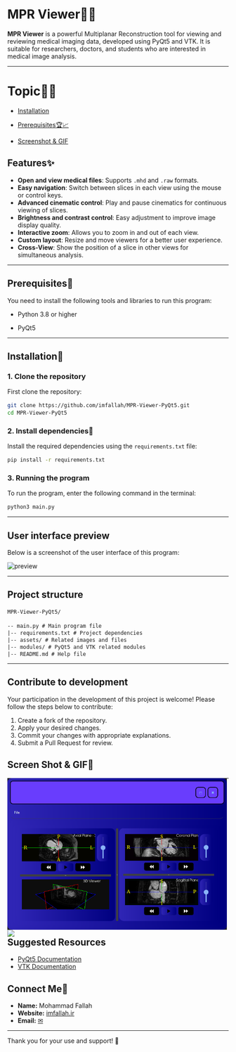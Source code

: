 # MPR Viewer🏥💊

**MPR Viewer** is a powerful Multiplanar Reconstruction tool for viewing and reviewing medical imaging data, developed using PyQt5 and VTK. It is suitable for researchers, doctors, and students who are interested in medical image analysis.

---
Topic🥇🐍
=================

<!--ts-->
   * [Installation](#installation)

   * [Prerequisites🏆📈](#Prerequisites)
 
   * [Screenshot & GIF](##screen-shot--gif)
    
<!--te-->





## **Features**✨

- **Open and view medical files**: Supports `.mhd` and `.raw` formats.
- **Easy navigation**: Switch between slices in each view using the mouse or control keys.
- **Advanced cinematic control**: Play and pause cinematics for continuous viewing of slices.
- **Brightness and contrast control**: Easy adjustment to improve image display quality.
- **Interactive zoom**: Allows you to zoom in and out of each view.
- **Custom layout**: Resize and move viewers for a better user experience.
- **Cross-View**: Show the position of a slice in other views for simultaneous analysis.

---

## **Prerequisites**🥇

You need to install the following tools and libraries to run this program:

- Python 3.8 or higher

- PyQt5

---

## **Installation**📸

### **1. Clone the repository**

First clone the repository:

```bash
git clone https://github.com/imfallah/MPR-Viewer-PyQt5.git
cd MPR-Viewer-PyQt5
```

### **2. Install dependencies**🐍

Install the required dependencies using the `requirements.txt` file:

```bash
pip install -r requirements.txt
```

### **3. Running the program**

To run the program, enter the following command in the terminal:

```bash
python3 main.py
```

---

## **User interface preview**

Below is a screenshot of the user interface of this program:

![preview](assets/preview.png)

---

## **Project structure**

```
MPR-Viewer-PyQt5/

-- main.py # Main program file
|-- requirements.txt # Project dependencies
|-- assets/ # Related images and files
|-- modules/ # PyQt5 and VTK related modules
|-- README.md # Help file
```

---

## **Contribute to development**

Your participation in the development of this project is welcome! Please follow the steps below to contribute:

1. Create a fork of the repository.
2. Apply your desired changes.
3. Commit your changes with appropriate explanations.
4. Submit a Pull Request for review.



## Screen Shot & GIF📸

<picture> <img align="left" src="https://github.com/imfallah/MPR-Viewer-PyQt5/blob/main/public/mpr+.png" width=500></picture>

<picture> <img align="left" src="https://github.com/imfallah/MPR-Viewer-PyQt5/blob/main/public/mprgif.gif" width=500></picture>

---------------------------------------------------------------------------------------------------------------------------

## **Suggested Resources**

- [PyQt5 Documentation](https://www.riverbankcomputing.com/static/Docs/PyQt5/)
- [VTK Documentation](https://vtk.org/documentation/)

## Connect Me🔗
- ​​**Name:** Mohammad Fallah
- **Website:** [imfallah.ir](https://imfallah.ir/)
- **Email:** [✉](imfallah83@gmail.com)

---

 

Thank you for your use and support! 🌟
